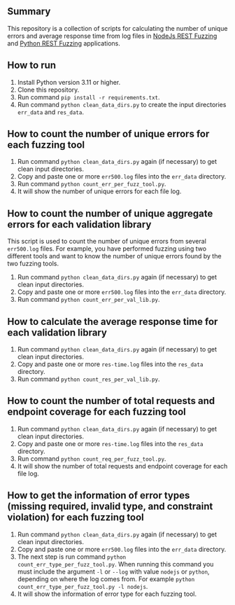 ## Summary

This repository is a collection of scripts for calculating the number of unique errors and average response time from log files in [NodeJs REST Fuzzing](https://github.com/bungdanar/nodejs-rest-fuzzing) 
and [Python REST Fuzzing](https://github.com/bungdanar/python-rest-fuzzing) applications.

## How to run

1.	Install Python version 3.11 or higher.
2.	Clone this repository.
3.	Run command `pip install -r requirements.txt`.
4.	Run command `python clean_data_dirs.py` to create the input directories `err_data` and `res_data`.

## How to count the number of unique errors for each fuzzing tool

1.	Run command `python clean_data_dirs.py` again (if necessary) to get clean input directories.
2.	Copy and paste one or more `err500.log` files into the `err_data` directory.
3.	Run command `python count_err_per_fuzz_tool.py`.
4.	It will show the number of unique errors for each file log.

## How to count the number of unique aggregate errors for each validation library

This script is used to count the number of unique errors from several `err500.log` files. 
For example, you have performed fuzzing using two different tools and want to know the number of unique errors found by the two fuzzing tools.
1.	Run command `python clean_data_dirs.py` again (if necessary) to get clean input directories.
2.	Copy and paste one or more `err500.log` files into the `err_data` directory.
3.	Run command `python count_err_per_val_lib.py`.

## How to calculate the average response time for each validation library

1.	Run command `python clean_data_dirs.py` again (if necessary) to get clean input directories.
2.	Copy and paste one or more `res-time.log` files into the `res_data` directory.
3.	Run command `python count_res_per_val_lib.py`.

## How to count the number of total requests and endpoint coverage for each fuzzing tool

1.	Run command `python clean_data_dirs.py` again (if necessary) to get clean input directories.
2.	Copy and paste one or more `res-time.log` files into the `res_data` directory.
3.	Run command `python count_req_per_fuzz_tool.py`.
4.	It will show the number of total requests and endpoint coverage for each file log.

## How to get the information of error types (missing required, invalid type, and constraint violation) for each fuzzing tool

1. Run command `python clean_data_dirs.py` again (if necessary) to get clean input directories.
2. Copy and paste one or more `err500.log` files into the `err_data` directory.
3. The next step is run command `python count_err_type_per_fuzz_tool.py`. When running this command you must include the argument `-l` or `--log` with value `nodejs` or `python`, depending on where the log comes from. For example `python count_err_type_per_fuzz_tool.py -l nodejs`.
4. It will show the information of error type for each fuzzing tool.
